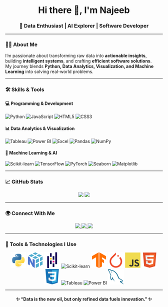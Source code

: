 <h1 align="center">Hi there 👋, I'm Najeeb</h1>
<h3 align="center">🚀 Data Enthusiast | AI Explorer | Software Developer</h3>

---

### 👨‍💻 About Me
I’m passionate about transforming raw data into **actionable insights**, building **intelligent systems**, and crafting **efficient software solutions**.  
My journey blends **Python, Data Analytics, Visualization, and Machine Learning** into solving real-world problems.

---

### 🛠️ Skills & Tools  

#### 💻 Programming & Development  
![Python](https://img.shields.io/badge/Python-3776AB?style=for-the-badge&logo=python&logoColor=white)
![JavaScript](https://img.shields.io/badge/JavaScript-F7DF1E?style=for-the-badge&logo=javascript&logoColor=black)
![HTML5](https://img.shields.io/badge/HTML5-E34F26?style=for-the-badge&logo=html5&logoColor=white)
![CSS3](https://img.shields.io/badge/CSS3-1572B6?style=for-the-badge&logo=css3&logoColor=white)

#### 📊 Data Analytics & Visualization  
![Tableau](https://img.shields.io/badge/Tableau-E97627?style=for-the-badge&logo=tableau&logoColor=white)
![Power BI](https://img.shields.io/badge/Power_BI-F2C811?style=for-the-badge&logo=powerbi&logoColor=black)
![Excel](https://img.shields.io/badge/Excel-217346?style=for-the-badge&logo=microsoft-excel&logoColor=white)
![Pandas](https://img.shields.io/badge/Pandas-150458?style=for-the-badge&logo=pandas&logoColor=white)
![NumPy](https://img.shields.io/badge/Numpy-013243?style=for-the-badge&logo=numpy&logoColor=white)

#### 🤖 Machine Learning & AI  
![Scikit-learn](https://img.shields.io/badge/Scikit--learn-F7931E?style=for-the-badge&logo=scikitlearn&logoColor=white)
![TensorFlow](https://img.shields.io/badge/TensorFlow-FF6F00?style=for-the-badge&logo=tensorflow&logoColor=white)
![PyTorch](https://img.shields.io/badge/PyTorch-EE4C2C?style=for-the-badge&logo=pytorch&logoColor=white)
![Seaborn](https://img.shields.io/badge/Seaborn-2E5EAA?style=for-the-badge&logo=python&logoColor=white)
![Matplotlib](https://img.shields.io/badge/Matplotlib-11557c?style=for-the-badge&logo=plotly&logoColor=white)

---

### 📈 GitHub Stats  

<p align="center">
  <img src="https://github-readme-stats-git-master-rstaa-rickstaa.vercel.app/api?username=yourusername&show_icons=true&count_private=true&theme=radical" height="170px"/>
  <img src="https://github-readme-stats-git-master-rstaa-rickstaa.vercel.app/api/top-langs/?username=yourusername&layout=compact&theme=radical" height="170px"/>
</p>

---

### 🌍 Connect With Me  

<p align="center">
  <a href="https://www.linkedin.com/" target="_blank">
    <img src="https://img.shields.io/badge/LinkedIn-0077B5?style=for-the-badge&logo=linkedin&logoColor=white" />
  </a>
  <a href="mailto:yourmail@example.com">
    <img src="https://img.shields.io/badge/Email-D14836?style=for-the-badge&logo=gmail&logoColor=white" />
  </a>
  <a href="https://your-website.com" target="_blank">
    <img src="https://img.shields.io/badge/Portfolio-000000?style=for-the-badge&logo=vercel&logoColor=white" />
  </a>
</p>

---

### 🔧 Tools & Technologies I Use  

<p align="center">
  <img src="https://raw.githubusercontent.com/devicons/devicon/master/icons/python/python-original.svg" alt="Python" width="50" height="50"/>
  <img src="https://raw.githubusercontent.com/devicons/devicon/master/icons/numpy/numpy-original.svg" alt="NumPy" width="50" height="50"/>
  <img src="https://raw.githubusercontent.com/devicons/devicon/master/icons/pandas/pandas-original.svg" alt="Pandas" width="50" height="50"/>
  <img src="https://upload.wikimedia.org/wikipedia/commons/0/05/Scikit_learn_logo_small.svg" alt="Scikit-learn" width="50" height="50"/>
  <img src="https://raw.githubusercontent.com/devicons/devicon/master/icons/tensorflow/tensorflow-original.svg" alt="TensorFlow" width="50" height="50"/>
  <img src="https://raw.githubusercontent.com/devicons/devicon/master/icons/pytorch/pytorch-original.svg" alt="PyTorch" width="50" height="50"/>
  <img src="https://raw.githubusercontent.com/devicons/devicon/master/icons/javascript/javascript-original.svg" alt="JavaScript" width="50" height="50"/>
  <img src="https://raw.githubusercontent.com/devicons/devicon/master/icons/html5/html5-original.svg" alt="HTML5" width="50" height="50"/>
  <img src="https://raw.githubusercontent.com/devicons/devicon/master/icons/css3/css3-original.svg" alt="CSS3" width="50" height="50"/>
  <img src="https://cdn.worldvectorlogo.com/logos/tableau-software.svg" alt="Tableau" width="50" height="50"/>
  <img src="https://img.icons8.com/color/512/power-bi.png" alt="Power BI" width="50" height="50"/>
  <img src="https://raw.githubusercontent.com/devicons/devicon/master/icons/mysql/mysql-original.svg" alt="MySQL" width="50" height="50"/>
</p>

---

<h4 align="center">✨ “Data is the new oil, but only refined data fuels innovation.” ✨</h4>
